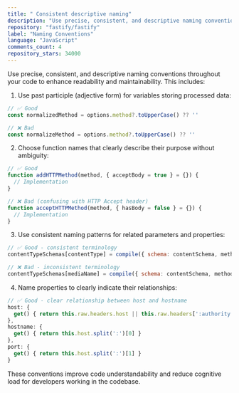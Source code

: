 ```yaml
---
title: " Consistent descriptive naming"
description: "Use precise, consistent, and descriptive naming conventions throughout your code to enhance readability and maintainability. This includes using past participle forms for variables storing processed data, choosing function names that clearly describe their purpose, using consistent naming patterns for related parameters, and naming properties to clearly indicate their relationships."
repository: "fastify/fastify"
label: "Naming Conventions"
language: "JavaScript"
comments_count: 4
repository_stars: 34000
---
```


Use precise, consistent, and descriptive naming conventions throughout your code to enhance readability and maintainability. This includes:

1. Use past participle (adjective form) for variables storing processed data:
```javascript
// ✅ Good
const normalizedMethod = options.method?.toUpperCase() ?? ''

// ❌ Bad
const normalizeMethod = options.method?.toUpperCase() ?? ''
```

2. Choose function names that clearly describe their purpose without ambiguity:
```javascript
// ✅ Good
function addHTTPMethod(method, { acceptBody = true } = {}) {
  // Implementation
}

// ❌ Bad (confusing with HTTP Accept header)
function acceptHTTPMethod(method, { hasBody = false } = {}) {
  // Implementation
}
```

3. Use consistent naming patterns for related parameters and properties:
```javascript
// ✅ Good - consistent terminology
contentTypeSchemas[contentType] = compile({ schema: contentSchema, method, url, httpPart: 'body', contentType })

// ❌ Bad - inconsistent terminology
contentTypeSchemas[mediaName] = compile({ schema: contentSchema, method, url, httpPart: 'body' })
```

4. Name properties to clearly indicate their relationships:
```javascript
// ✅ Good - clear relationship between host and hostname
host: {
  get() { return this.raw.headers.host || this.raw.headers[':authority'] }
},
hostname: {
  get() { return this.host.split(':')[0] }
},
port: {
  get() { return this.host.split(':')[1] }
}
```

These conventions improve code understandability and reduce cognitive load for developers working in the codebase.